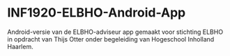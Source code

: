 # INF1920-ELBHO-Android-App
Android-versie van de ELBHO-adviseur app gemaakt voor stichting ELBHO in opdracht van Thijs Otter onder begeleiding van Hogeschool Inholland Haarlem.
